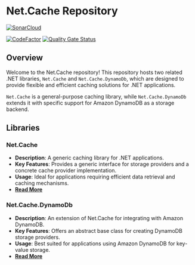 # Net.Cache Repository

[![SonarCloud](https://sonarcloud.io/images/project_badges/sonarcloud-white.svg)](https://sonarcloud.io/summary/new_code?id=The-Poolz_Net.Cache)

[![CodeFactor](https://www.codefactor.io/repository/github/the-poolz/net.cache/badge)](https://www.codefactor.io/repository/github/the-poolz/net.cache)
[![Quality Gate Status](https://sonarcloud.io/api/project_badges/measure?project=The-Poolz_Net.Cache&metric=alert_status)](https://sonarcloud.io/summary/new_code?id=The-Poolz_Net.Cache)

## Overview

Welcome to the Net.Cache repository! This repository hosts two related .NET libraries, `Net.Cache` and `Net.Cache.DynamoDb`, which are designed to provide flexible and efficient caching solutions for .NET applications. 

`Net.Cache` is a general-purpose caching library, while `Net.Cache.DynamoDb` extends it with specific support for Amazon DynamoDB as a storage backend.

## Libraries

### Net.Cache

- **Description**: A generic caching library for .NET applications.
- **Key Features**: Provides a generic interface for storage providers and a concrete cache provider implementation.
- **Usage**: Ideal for applications requiring efficient data retrieval and caching mechanisms.
- **[Read More](https://github.com/The-Poolz/Net.Cache/tree/master/src/Net.Cache/README.md)**

### Net.Cache.DynamoDb

- **Description**: An extension of Net.Cache for integrating with Amazon DynamoDB.
- **Key Features**: Offers an abstract base class for creating DynamoDB storage providers.
- **Usage**: Best suited for applications using Amazon DynamoDB for key-value storage.
- **[Read More](https://github.com/The-Poolz/Net.Cache/tree/master/src/Net.Cache.DynamoDb/README.md)**
